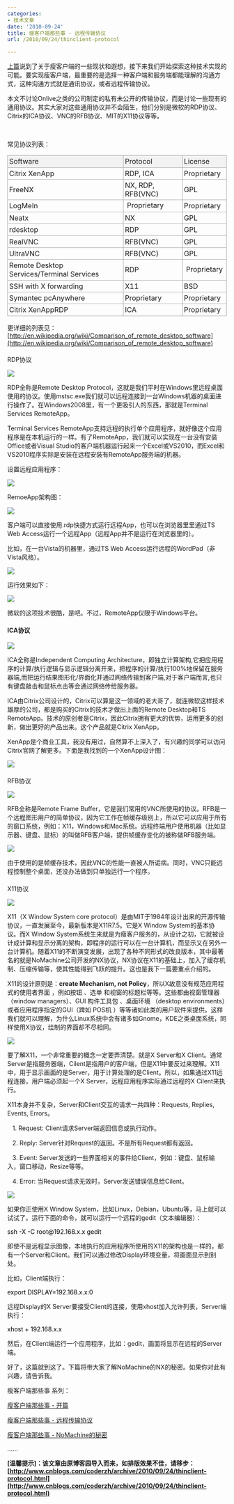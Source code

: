 ```yaml
---
categories:
- 技术文章
date: '2010-09-24'
title: 瘦客户端那些事 - 远程传输协议
url: /2010/09/24/thinclient-protocol

---
```


  
[上篇](http://www.cnblogs.com/coderzh/archive/2010/09/11/thincilent.html)说到了关于瘦客户端的一些现状和遐想，接下来我们开始探索这种技术实现的可能。要实现瘦客户端，最重要的是选择一种客户端和服务端都能理解的沟通方式，这种沟通方式就是通讯协议，或者远程传输协议。

本文不讨论Onlive之类的公司制定的私有未公开的传输协议，而是讨论一些现有的通用协议。其实大家对这些通用协议并不会陌生，他们分别是微软的RDP协议、Citrix的ICA协议、VNC的RFB协议、MIT的X11协议等等。

&nbsp;

常见协议列表： 

<table style="border: 1px none #aaaaaa;" cellpadding="2" cellspacing="0" width="600">
     <tbody>
         <tr>
             <td style="padding: 0.2em; border: 1px solid #aaaaaa; background: none repeat scroll 0pt 0pt #f2f2f2;">Software </td>
             <td style="padding: 0.2em; border: 1px solid #aaaaaa; background: none repeat scroll 0pt 0pt #f2f2f2;">Protocol </td>
             <td style="padding: 0.2em; border: 1px solid #aaaaaa; background: none repeat scroll 0pt 0pt #f2f2f2;">License </td>
         </tr>
         <tr>
             <td style="padding: 0.2em; border: 1px solid #aaaaaa;">Citrix XenApp</td>
             <td style="padding: 0.2em; border: 1px solid #aaaaaa;">RDP, ICA </td>
             <td style="padding: 0.2em; border: 1px solid #aaaaaa;">Proprietary</td>
         </tr>
         <tr>
             <td style="padding: 0.2em; border: 1px solid #aaaaaa;">FreeNX </td>
             <td style="padding: 0.2em; border: 1px solid #aaaaaa;">NX, RDP, RFB(VNC) </td>
             <td style="padding: 0.2em; border: 1px solid #aaaaaa;">GPL </td>
         </tr>
         <tr>
             <td style="padding: 0.2em; border: 1px solid #aaaaaa;">LogMeIn</td>
             <td style="border: 1px solid #aaaaaa;"  padding:0.2em;="">Proprietary</td>
             <td style="padding: 0.2em; border: 1px solid #aaaaaa;">Proprietary</td>
         </tr>
         <tr>
             <td style="padding: 0.2em; border: 1px solid #aaaaaa;">Neatx</td>
             <td style="padding: 0.2em; border: 1px solid #aaaaaa;">NX</td>
             <td style="padding: 0.2em; border: 1px solid #aaaaaa;">GPL</td>
         </tr>
         <tr>
             <td style="padding: 0.2em; border: 1px solid #aaaaaa;">rdesktop</td>
             <td style="padding: 0.2em; border: 1px solid #aaaaaa;">RDP</td>
             <td style="padding: 0.2em; border: 1px solid #aaaaaa;">GPL </td>
         </tr>
         <tr>
             <td style="padding: 0.2em; border: 1px solid #aaaaaa;">RealVNC</td>
             <td style="padding: 0.2em; border: 1px solid #aaaaaa;">RFB(VNC)</td>
             <td style="padding: 0.2em; border: 1px solid #aaaaaa;">GPL </td>
         </tr>
         <tr>
             <td style="padding: 0.2em; border: 1px solid #aaaaaa;">UltraVNC</td>
             <td style="padding: 0.2em; border: 1px solid #aaaaaa;">RFB(VNC)</td>
             <td style="padding: 0.2em; border: 1px solid #aaaaaa;">GPL </td>
         </tr>
         <tr>
             <td style="padding: 0.2em; border: 1px solid #aaaaaa;">Remote Desktop Services/Terminal Services</td>
             <td style="padding: 0.2em; border: 1px solid #aaaaaa;">RDP</td>
             <td style="border: 1px solid #aaaaaa;">Proprietary </td>
         </tr>
         <tr>
             <td style="padding: 0.2em; border: 1px solid #aaaaaa;">SSH with X forwarding</td>
             <td style="padding: 0.2em; border: 1px solid #aaaaaa;">X11</td>
             <td style="padding: 0.2em; border: 1px solid #aaaaaa;">BSD</td>
         </tr>
         <tr>
             <td style="padding: 0.2em; border: 1px solid #aaaaaa;">Symantec pcAnywhere</td>
             <td style="padding: 0.2em; border: 1px solid #aaaaaa;">Proprietary </td>
             <td style="padding: 0.2em; border: 1px solid #aaaaaa;">Proprietary </td>
         </tr>
         <tr>
             <td style="padding: 0.2em; border: 1px solid #aaaaaa;">Citrix XenAppRDP</td>
             <td style="padding: 0.2em; border: 1px solid #aaaaaa;">ICA </td>
             <td style="padding: 0.2em; border: 1px solid #aaaaaa;">Proprietary </td>
         </tr>
     </tbody>
</table>

更详细的列表见：[http://en.wikipedia.org/wiki/Comparison_of_remote_desktop_software](http://en.wikipedia.org/wiki/Comparison_of_remote_desktop_software)

#### 

RDP协议

![](http://images.cnblogs.com/cnblogs_com/coderzh/Remote_desktop_connection_icon.PNG)

RDP全称是Remote Desktop Protocol，这就是我们平时在Windows里远程桌面使用的协议。使用mstsc.exe我们就可以远程连接到一台Windows机器的桌面进行操作了。在Windows2008里，有一个更吸引人的东西，那就是<span id="ctl00_MainContentPlaceholder_ctl01_ctl00_lblEntry">Terminal Services RemoteApp。

<span id="ctl00_MainContentPlaceholder_ctl01_ctl00_lblEntry">Terminal Services RemoteApp</span>支持远程的执行单个应用程序，就好像这个应用程序是在本机运行的一样。有了RemoteApp，我们就可以实现在一台没有安装Office或者Visual Studio的客户端机器运行起来一个Excel或VS2010，而Excel和VS2010程序实际是安装在远程安装有RemoteApp服务端的机器。

设置远程应用程序：

![](http://images.cnblogs.com/cnblogs_com/coderzh/remoteapp-create.png)

RemoeApp架构图：

![](http://images.cnblogs.com/cnblogs_com/coderzh/rdp.gif)

客户端可以直接使用.rdp快捷方式运行远程App，也可以</span><span id="ctl00_MainContentPlaceholder_ctl01_ctl00_lblEntry">在浏览器里里</span><span id="ctl00_MainContentPlaceholder_ctl01_ctl00_lblEntry">通过TS Web Access运行一个远程App（远程App并不是运行在浏览器里的）。

比如，在一台Vista的机器里，通过TS Web Access运行远程的WordPad（非Vista风格）。

![](http://images.cnblogs.com/cnblogs_com/coderzh/remoteapp-web.jpg)

运行效果如下：

![](http://images.cnblogs.com/cnblogs_com/coderzh/remoteapp-example.jpg)

微软的这项技术很酷，是吧。不过，RemoteApp仅限于Windows平台。

</span>

#### ICA协议

![](http://images.cnblogs.com/cnblogs_com/coderzh/citrix_logo.jpg)

ICA全称是Independent Computing Architecture，即独立计算架构,它把应用程序的计算/执行逻辑与显示逻辑分离开来，把程序的计算/执行100%地保留在服务器端,而把运行结果图形化/界面化并通过网络传输到客户端,对于客户端而言,也只有键盘敲击和鼠标点击等会通过网络传给服务器。

ICA由Citrix公司设计的，Citrix可以算是这一领域的老大哥了，就连微软这样技术雄厚的公司，都是购买的Citrix的技术才做出上面的Remote Desktop和TS RemoteApp。技术的原创者是Citrix，因此Citrix拥有更大的优势，运用更多的创新，做出更好的产品出来。这个产品就是Citrix XenApp。

XenApp是个商业工具，我没有用过，自然算不上深入了，有兴趣的同学可以访问Citrix官网了解更多。下面是我找到的一个XenApp设计图：

![](http://images.cnblogs.com/cnblogs_com/coderzh/XenApp.gif)

#### 

RFB协议

![](http://images.cnblogs.com/cnblogs_com/coderzh/Vnc_logo.png)

RFB全称是Remote Frame Buffer，它是我们常用的VNC所使用的协议。RFB是一个远程图形用户的简单协议，因为它工作在帧缓存级别上，所以它可以应用于所有的窗口系统，例如：X11，Windows和Mac系统。远程终端用户使用机器（比如显示器、键盘、鼠标）的叫做RFB客户端，提供帧缓存变化的被称做RFB服务端。

![](http://images.cnblogs.com/cnblogs_com/coderzh/rfb.jpg)

由于使用的是帧缓存技术，因此VNC的性能一直被人所诟病。同时，VNC只能远程控制整个桌面，还没办法做到只单独运行一个程序。

#### 
X11协议

![](http://images.cnblogs.com/cnblogs_com/coderzh/100px-X11.svg.png)

X11（X Window System core protocol）是由MIT于1984年设计出来的开源传输协议，一直发展至今，最新版本是X11R7.5。它是X Window System的基本协议。而X Window System系统生来就是为瘦客户服务的，从设计之初，它就被设计成计算和显示分离的架构，即程序的运行可以在一台计算机，而显示又在另外一台计算机。随着X11的不断演变发展，出现了各种不同形式的改良版本，其中最著名的就是NoMachine公司开发的NX协议，NX协议在X11的基础上，加入了缓存机制、压缩传输等，使其性能得到飞跃的提升。这也是我下一篇要重点介绍的。

X11的设计原则是：**create Mechanism, not Policy**，所以X故意没有规范应用程式的使用者界面 ，例如按钮 、选单 和视窗的标题栏等等。这些都由视窗管理器 （window managers）、GUI 构件工具包 、桌面环境 （desktop environments）或者应用程序指定的GUI（䠋如 POS机 ）等等诸如此类的用户软件来提供。这样我们就可以理解，为什么Linux系统中会有诸多如Gnome，KDE之类桌面系统，同样使用X协议，绘制的界面却不尽相同。

![](http://images.cnblogs.com/cnblogs_com/coderzh/x11.jpg)

要了解X11，一个非常重要的概念一定要弄清楚。就是X Server和X Client。通常Server是指服务器端，Cilent是指用户的客户端，但是X11中要反过来理解。X11中，用于显示画面的是Server，用于计算处理的是Client。所以，如果通过X11远程连接，用户端必须起一个X Server，远程应用程序实际通过远程的X Cilent来执行。

X11本身并不复杂，Server和Client交互的请求一共四种：Requests, Replies, Events, Errors。

&nbsp;&nbsp; 1. Request: Client请求Server端返回信息或执行动作。

&nbsp;&nbsp; 2. Reply: Server针对Request的返回。不是所有Request都有返回。

&nbsp;&nbsp; 3. Event: Server发送的一些界面相关的事件给Client，例如：键盘、鼠标输入，窗口移动，Resize等等。

&nbsp;&nbsp; 4. Error: 当Request请求无效时，Server发送错误信息给Cilent。

![](http://images.cnblogs.com/cnblogs_com/coderzh/200px-Xcore-overview.svg.png)

如果你正使用X Window System，比如Linux，Debian，Ubuntu等，马上就可以试试了。运行下面的命令，就可以运行一个远程的gedit（文本编辑器）：

<div class="cnblogs_code">
<div><span style="color: #000000;">ssh&nbsp;</span><span style="color: #000000;">-</span><span style="color: #000000;">X&nbsp;</span><span style="color: #000000;">-</span><span style="color: #000000;">C&nbsp;root</span><span style="color: #000000;">@</span><span style="color: #000000;">192.168</span><span style="color: #000000;">.x.x&nbsp;gedit</span></div>
</div>

即使不是远程显示图像，本地执行的应用程序所使用的X11的架构也是一样的，都有一个Server和Client。我们可以通过修改Display环境变量，将画面显示到别处。

比如，Client端执行：

<div class="cnblogs_code">
<div><span style="color: #000000;">export&nbsp;DISPLAY</span><span style="color: #000000;">=</span><span style="color: #000000;">192.168</span><span style="color: #000000;">.x.x:</span><span style="color: #000000;">0</span></div>
</div>

远程Display的X Server要接受Client的连接，使用xhost加入允许列表，Server端执行：

<div class="cnblogs_code">
<div><span style="color: #000000;">xhost&nbsp;</span><span style="color: #000000;">+</span><span style="color: #000000;">&nbsp;</span><span style="color: #000000;">192.168</span><span style="color: #000000;">.x.x</span></div>
</div>

然后，在Client端运行一个应用程序，比如：gedit，画面将显示在远程的Server端。

好了，这篇就到这了。下篇将带大家了解NoMachine的NX的秘密。如果你对此有兴趣，请告诉我。

瘦客户端那些事 系列：
  
[瘦客户端那些事 - 开篇](http://www.cnblogs.com/coderzh/archive/2010/09/11/thincilent.html)

<span>[瘦客户端那些事 - 远程传输协议](http://www.cnblogs.com/coderzh/archive/2010/09/24/thinclient-protocol.html)</span>

<span>[瘦客户端那些事 - NoMachine的秘密](http://www.cnblogs.com/coderzh/archive/2010/10/07/thinclient-secret-of-nomachine.html)</span><span></span>

......

**[温馨提示]：该文章由原博客园导入而来，如排版效果不佳，请移步：[http://www.cnblogs.com/coderzh/archive/2010/09/24/thinclient-protocol.html](http://www.cnblogs.com/coderzh/archive/2010/09/24/thinclient-protocol.html)**